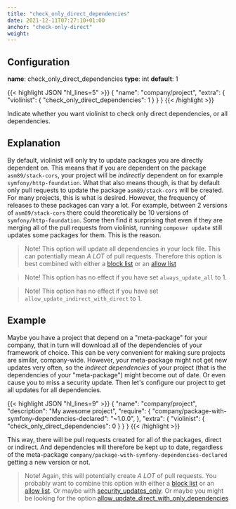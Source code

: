 ```yaml
---
title: "check_only_direct_dependencies"
date: 2021-12-11T07:27:10+01:00
anchor: "check-only-direct"
weight:
---
```


## Configuration

__name__: check_only_direct_dependencies
__type__: int
__default__: 1

{{< highlight JSON "hl_lines=5" >}}
{
  "name": "company/project",
  "extra": {
    "violinist": {
      "check_only_direct_dependencies": 1
    }
  }
}
{{< /highlight >}}

Indicate whether you want violinist to check only direct dependencies, or all dependencies.

## Explanation

By default, violinist will only try to update packages you are directly dependent on. This means that if you are dependent on the package `asm89/stack-cors`, your project will be _indirectly_ dependent on for example `symfony/http-foundation`. What that also means though, is that by default only pull requests to update the package `asm89/stack-cors` will be created. For many projects, this is what is desired. However, the frequency of releases to these packages can vary a lot. For example, between 2 versions of `asm89/stack-cors` there could theoretically be 10 versions of `symfony/http-foundation`. Some then find it surprising that even if they are merging all of the pull requests from violinist, running `composer update` still updates some packages for them. This is the reason.

> Note! This option will update all dependencies in your lock file. This can potentially mean _A LOT_ of pull requests. Therefore this option is best combined with either a [block list](#blocklisting-projects) or an [allow list](#allow-list)

> Note! This option has no effect if you have set `always_update_all` to 1.

> Note! This option has no effect if you have set `allow_update_indirect_with_direct` to 1.

## Example

Maybe you have a project that depend on a "meta-package" for your company, that in turn will download all of the dependencies of your framework of choice. This can be very convenient for making sure projects are similar, company-wide. However, your meta-package might not get new updates very often, so the _indirect dependencies_ of your project (that is the dependencies of your "meta-package") might become out of date. Or even cause you to miss a security update. Then let's configure our project to get all updates for all dependencies.

{{< highlight JSON "hl_lines=9" >}}
{
  "name": "company/project",
  "description": "My awesome project",
  "require": {
    "company/package-with-symfony-dependencies-declared": "~1.0.0",
  },
  "extra": {
    "violinist": {
      "check_only_direct_dependencies": 0
    }
  }
}
{{< /highlight >}}

This way, there will be pull requests created for all of the packages, direct or indirect. And dependencies will therefore be kept up to date, regardless of the meta-package `company/package-with-symfony-dependencies-declared` getting a new version or not.

> Note! Again, this will potentially create _A LOT_ of pull requests. You probably want to combine this option with either a [block list](#blocklisting-projects) or an [allow list](#allow-list). Or maybe with [security_updates_only](#security-updates-only). Or maybe you might be looking for the option [allow_update_direct_with_only_dependencies](#allow_update_direct_with_only_dependencies)
